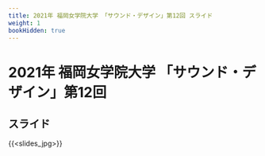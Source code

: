```yaml
---
title: 2021年 福岡女学院大学 「サウンド・デザイン」第12回 スライド
weight: 1
bookHidden: true
---
```


# 2021年 福岡女学院大学 「サウンド・デザイン」第12回

## スライド

{{<slides_jpg>}}